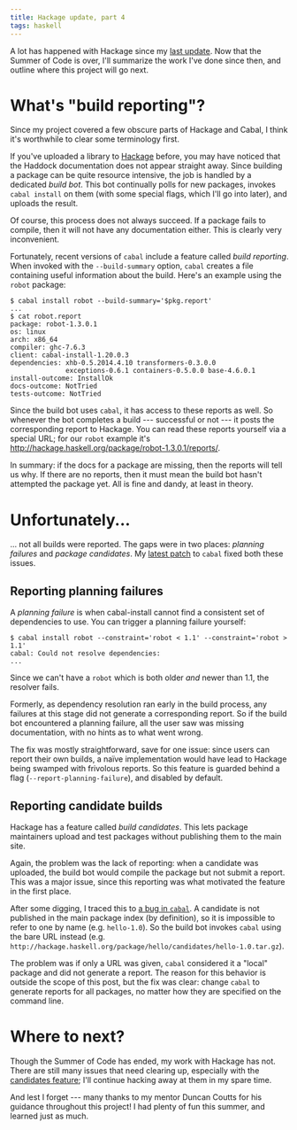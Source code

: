 ```yaml
---
title: Hackage update, part 4
tags: haskell
---
```


A lot has happened with Hackage since my [last update][part 3]. Now that the Summer of Code is over, I'll summarize the work I've done since then, and outline where this project will go next.

[part 3]: /blog/hackage-part-3/


What's "build reporting"?
=========================

Since my project covered a few obscure parts of Hackage and Cabal, I think it's worthwhile to clear some terminology first.

If you've uploaded a library to [Hackage][] before, you may have noticed that the Haddock documentation does not appear straight away. Since building a package can be quite resource intensive, the job is handled by a dedicated *build bot*. This bot continually polls for new packages, invokes `cabal install` on them (with some special flags, which I'll go into later), and uploads the result.

[Hackage]: http://hackage.haskell.org/

Of course, this process does not always succeed. If a package fails to compile, then it will not have any documentation either. This is clearly very inconvenient.

Fortunately, recent versions of `cabal` include a feature called *build reporting*. When invoked with the `--build-summary` option, `cabal` creates a file containing useful information about the build. Here's an example using the `robot` package:

    $ cabal install robot --build-summary='$pkg.report'
    ...
    $ cat robot.report
    package: robot-1.3.0.1
    os: linux
    arch: x86_64
    compiler: ghc-7.6.3
    client: cabal-install-1.20.0.3
    dependencies: xhb-0.5.2014.4.10 transformers-0.3.0.0
                  exceptions-0.6.1 containers-0.5.0.0 base-4.6.0.1
    install-outcome: InstallOk
    docs-outcome: NotTried
    tests-outcome: NotTried

Since the build bot uses `cabal`, it has access to these reports as well. So whenever the bot completes a build --- successful or not --- it posts the corresponding report to Hackage. You can read these reports yourself via a special URL; for our `robot` example it's <http://hackage.haskell.org/package/robot-1.3.0.1/reports/>.

In summary: if the docs for a package are missing, then the reports will tell us why. If there are no reports, then it must mean the build bot hasn't attempted the package yet. All is fine and dandy, at least in theory.


Unfortunately...
================

... not all builds were reported. The gaps were in two places: *planning failures* and *package candidates*. My [latest patch][#2025] to `cabal` fixed both these issues.

[#2025]: https://github.com/haskell/cabal/pull/2025


Reporting planning failures
---------------------------

A *planning failure* is when cabal-install cannot find a consistent set of dependencies to use. You can trigger a planning failure yourself:

    $ cabal install robot --constraint='robot < 1.1' --constraint='robot > 1.1'
    cabal: Could not resolve dependencies:
    ...

Since we can't have a `robot` which is both older *and* newer than 1.1, the resolver fails.

Formerly, as dependency resolution ran early in the build process, any failures at this stage did not generate a corresponding report. So if the build bot encountered a planning failure, all the user saw was missing documentation, with no hints as to what went wrong.

The fix was mostly straightforward, save for one issue: since users can report their own builds, a naïve implementation would have lead to Hackage being swamped with frivolous reports. So this feature is guarded behind a flag (`--report-planning-failure`), and disabled by default.


Reporting candidate builds
--------------------------

Hackage has a feature called *build candidates*. This lets package maintainers upload and test packages without publishing them to the main site.

Again, the problem was the lack of reporting: when a candidate was uploaded, the build bot would compile the package but not submit a report. This was a major issue, since this reporting was what motivated the feature in the first place.

After some digging, I traced this to [a bug in `cabal`][#1189]. A candidate is not published in the main package index (by definition), so it is impossible to refer to one by name (e.g. `hello-1.0`). So the build bot invokes `cabal` using the bare URL instead (e.g. `http://hackage.haskell.org/package/hello/candidates/hello-1.0.tar.gz`).

[#1189]: https://github.com/haskell/cabal/issues/1189

The problem was if only a URL was given, `cabal` considered it a "local" package and did not generate a report. The reason for this behavior is outside the scope of this post, but the fix was clear: change `cabal` to generate reports for all packages, no matter how they are specified on the command line.


Where to next?
==============

Though the Summer of Code has ended, my work with Hackage has not. There are still many issues that need clearing up, especially with the [candidates feature][candidates bugs]; I'll continue hacking away at them in my spare time.

[candidates bugs]: https://github.com/haskell/hackage-server/labels/component:%20candidates

And lest I forget --- many thanks to my mentor Duncan Coutts for his guidance throughout this project! I had plenty of fun this summer, and learned just as much.
